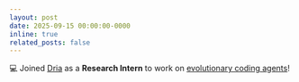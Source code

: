 ```yaml
---
layout: post
date: 2025-09-15 00:00:00-0000
inline: true
related_posts: false
---
```


💻 Joined [Dria](https://dria.co/) as a **Research Intern** to work on [evolutionary coding agents](https://dria.co/research/towards-open-evolutionary-agents)!